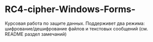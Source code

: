 # RC4-cipher-Windows-Forms-
Курсовая работа по защите данных. Поддерживет два режима: шифрование/дешифрование файлов и текстовых сообщений (см. README раздел замечаний)
